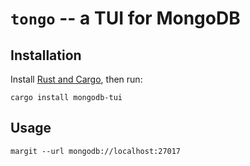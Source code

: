 # `tongo` -- a TUI for MongoDB

## Installation

Install [Rust and Cargo](https://doc.rust-lang.org/cargo/getting-started/installation.html), then run:
```shell
cargo install mongodb-tui
```

## Usage

```shell
margit --url mongodb://localhost:27017 
```

